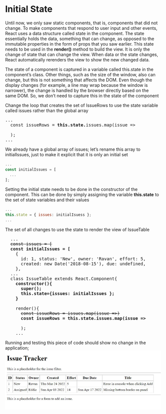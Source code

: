 # Initial State

Until now, we only saw static components, that is, components that did not change. To make components that respond to user input and other events, React uses a data structure called state in the component. The state essentially holds the data, something that can change, as opposed to the immutable properties in the form of props that you saw earlier. This state needs to be used in the <b>render()</b> method to build the view. It is only the change of state that can change the view. When data or the state changes, React automatically rerenders the view to show the new changed data.

The state of a component is captured in a variable called this.state in the component’s class. Other things, such as the size of the window, also can change, but this is not something that affects the DOM. Even though the display changes (for example, a line may wrap because the window is narrower), the change is handled by the browser directly based on the same DOM. So, we don’t need to capture this in the state of the component

Change the loop that creates the set of IssueRows to use the state variable called issues rather than the global array

<pre>
...
  const issueRows = <b>this.state.</b>issues.map(issue => 
    <IssueRow key={issue.id} issue={issue} />
  );
...
</pre>

We already have a global array of issues; let’s rename this array to initialIssues, just to make it explicit that it is only an initial set

```js
... 
const initialIssues = [
  ...
];
```

Setting the initial state needs to be done in the constructor of the component. This can be done by
simply assigning the variable <b>this.state</b> to the set of state variables and their values

```js
...
this.state = { issues: initialIsuess };
...
```

The set of all changes to use the state to render the view of IssueTable

<pre>
  ...
  <del>const issues = [</del>
  <b>const initialIssues = [</b>
    {
      id: 1, status: 'New', owner: 'Ravan', effort: 5,
      created: new Date('2018-08-15'), due: undefined,
    },
  ...
  class IssueTable extends React.Component{
    <b>constructor(){
      super();
      this.state={issues: initialIssues };
    }</b>

    render(){
      <del>const issueRows = issues.map(issue =>)</del>
      <b>cosnt issueRows = this.state.issues.map(issue => </b> 
        <IssueRow key={issue.id} issue={issue} />
      );
    ...
</pre>

Running and testing this piece of code should show no change in the application;
![Expected-Output](./resources/output.JPG)
